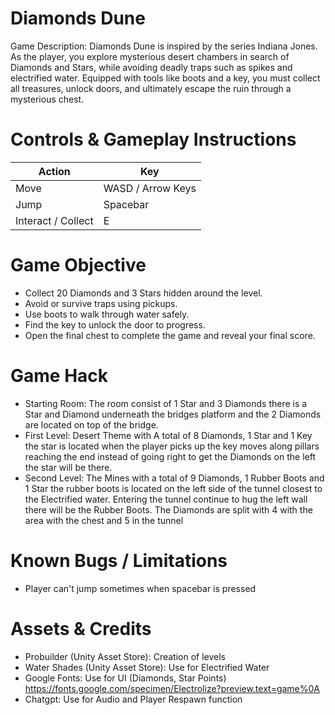 # Diamonds Dune
Game Description: 
Diamonds Dune is inspired by the series Indiana Jones. As the player, you explore mysterious desert chambers in search of Diamonds and Stars, while avoiding deadly traps such as spikes and electrified water. Equipped with tools like boots and a key, you must collect all treasures, unlock doors, and ultimately escape the ruin through a mysterious chest.

# Controls & Gameplay Instructions
| Action             | Key                  |
| ------------------ | -------------------- |
| Move               | WASD / Arrow Keys    |
| Jump               | Spacebar             |
| Interact / Collect | E                    |

# Game Objective
- Collect 20 Diamonds and 3 Stars hidden around the level.
- Avoid or survive traps using pickups.
- Use boots to walk through water safely.
- Find the key to unlock the door to progress.
- Open the final chest to complete the game and reveal your final score.
  
# Game Hack
- Starting Room: The room consist of 1 Star and 3 Diamonds there is a Star and Diamond underneath the bridges platform and the 2 Diamonds are located on top of the bridge.
- First Level: Desert Theme with A total of 8 Diamonds, 1 Star and 1 Key the star is located when the player picks up the key moves along pillars reaching the end instead of going right to get the Diamonds on the left the star will be there.
- Second Level: The Mines with a total of 9 Diamonds, 1 Rubber Boots and 1 Star the rubber boots is located on the left side of the tunnel closest to the Electrified water. Entering the tunnel continue to hug the left wall there will be the Rubber Boots. The Diamonds are split with 4 with the area with the chest and 5 in the tunnel

# Known Bugs / Limitations
- Player can't jump sometimes when spacebar is pressed

# Assets & Credits
- Probuilder (Unity Asset Store): Creation of levels
- Water Shades (Unity Asset Store): Use for Electrified Water
- Google Fonts: Use for UI (Diamonds, Star Points)
  https://fonts.google.com/specimen/Electrolize?preview.text=game%0A
- Chatgpt: Use for Audio and Player Respawn function
